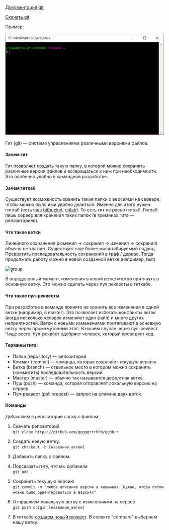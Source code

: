 [Документация git](https://git-scm.com/book/ru/v1/%D0%9E%D1%81%D0%BD%D0%BE%D0%B2%D1%8B-Git)

[Скачать git](https://git-scm.com/downloads)

Пример:

![group](https://github.com/gggggrrrhhh/gghhrr/blob/master/git.JPG)

Гит (git) — система управлениями различными версиями файлов. 

#### Зачем гит
Гит позволяет создать такую папку, в которой можно сохранять различные версии файлов и возвращаться к ним при необходимости. Это особенно удобно в командной разработке.

#### Зачем гитхаб
Существует возможность хранить такие папки с версиями на сервере, чтобы можно было ими удобно делиться. Именно для этого нужен гитхаб (есть еще [bitbucket](https://bitbucket.org/), [gitlab](https://gitlab.com/)). То есть гит не равно гитхаб. Гитхаб лишь сервер для хранения таких папок (в треминах гита — репозиториев).

#### Что такое ветки
Линейного сохранения (изменил → сохранил → изменил → сохранил) обычно не хватает. Существует еще более масштабируемый подход. Превратить последовательность сохранений в граф / дерево. Тогда продолжать работу можно в новой созданной ветке (например, test)

![group](https://user-images.githubusercontent.com/4715396/31149996-ab074dce-a89a-11e7-9924-af655f204e7c.png)

В определенный момент, изменения в новой ветке можно притянуть в основную ветку. Это можно сделать через пул реквесты в гитхабе. 


#### Что такое пул-реквесты
При разработке в команде принято не хранить все изменения в одной ветке (например, в master). Это позволяет избегать конфликты веток (когда несколько человек изменяют один файл) и много других неприятностей. Ветки с новыми изменениями притягивают в основную ветку через промежуточный этап. В нашем случае через пул-реквест. Чаще всего, пул-реквест одобряет человек, который проверяет код. 


#### Термины гита:
- Папка (repository) — репозиторий
- Коммит (commit) — команда, которая сохраняет текущую версию
- Ветка (branch) — отдельное место в котором можно сохранять (коммитить) последовательность версий
- Мастер (master) — обычно так называется дефолтная ветка
- Пуш (push) — команда, которая отправляет локальную версию на сервер
- Пул-реквест (pull request) — запрос на слияние двух веток.

#### Команды
Добавляем в репозиторий папку с файлом

1. Cкачать репозиторий  
```git clone https://github.com/gggggrrrhhh/gghhrr```

2. Создать новую ветку.  
```git checkout -b [название_ветки]```

3. Добавить папку с файлом.

4. Подсказать гиту, что мы добавили  
```git add .```

5. Сохранить текущую версию  
```git commit -m "любое описание версии в кавычках. Нужно, чтобы потом можно было ориентироваться в версиях"```

6. Отправляем локальную ветку с изменениями на сервер  
```git push origin [название_ветки]```

7. В гитхабе [создаем новый реквест](https://github.com/gggggrrrhhh/gghhrr/pulls). В селекте "compare" выбераем нашу ветку.
